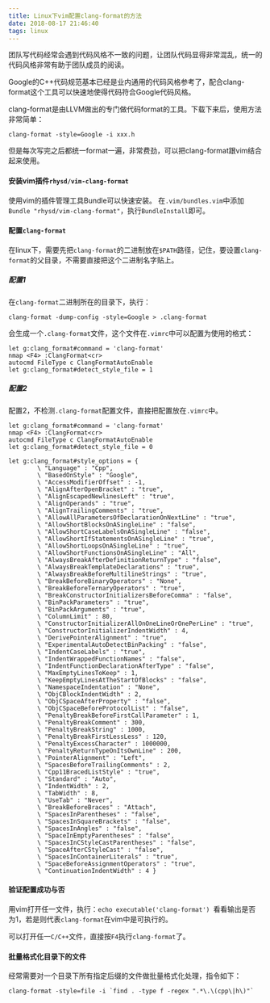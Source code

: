 ```yaml
---
title: Linux下vim配置clang-format的方法
date: 2018-08-17 21:46:40
tags: linux
---
```


团队写代码经常会遇到代码风格不一致的问题，让团队代码显得非常混乱，统一的代码风格非常有助于团队成员的阅读。

Google的C++代码规范基本已经是业内通用的代码风格参考了，配合clang-format这个工具可以快速地使得代码符合Google代码风格。

clang-format是由LLVM做出的专门做代码format的工具。下载下来后，使用方法非常简单：
```
clang-format -style=Google -i xxx.h
```

但是每次写完之后都统一format一遍，非常费劲，可以把clang-format跟vim结合起来使用。

#### 安装vim插件`rhysd/vim-clang-format`
使用vim的插件管理工具Bundle可以快速安装。
在`.vim/bundles.vim`中添加`Bundle "rhysd/vim-clang-format"`，执行`BundleInstall`即可。

#### 配置`clang-format`
在linux下，需要先把`clang-format`的二进制放在`$PATH`路径，记住，要设置`clang-format`的父目录，不需要直接把这个二进制名字贴上。

##### 配置1
在`clang-format`二进制所在的目录下，执行：

```
clang-format -dump-config -style=Google > .clang-format
```

会生成一个`.clang-format`文件，这个文件在`.vimrc`中可以配置为使用的格式：

```
let g:clang_format#command = 'clang-format'
nmap <F4> :ClangFormat<cr>
autocmd FileType c ClangFormatAutoEnable
let g:clang_format#detect_style_file = 1
```

##### 配置2
配置2，不检测`.clang-format`配置文件，直接把配置放在`.vimrc`中。
```
let g:clang_format#command = 'clang-format'
nmap <F4> :ClangFormat<cr>
autocmd FileType c ClangFormatAutoEnable
let g:clang_format#detect_style_file = 0

let g:clang_format#style_options = {
        \ "Language" : "Cpp",
        \ "BasedOnStyle" : "Google",
        \ "AccessModifierOffset" : -1,
        \ "AlignAfterOpenBracket" : "true",
        \ "AlignEscapedNewlinesLeft" : "true",
        \ "AlignOperands" : "true",
        \ "AlignTrailingComments" : "true",
        \ "AllowAllParametersOfDeclarationOnNextLine" : "true",
        \ "AllowShortBlocksOnASingleLine" : "false",
        \ "AllowShortCaseLabelsOnASingleLine" : "false",
        \ "AllowShortIfStatementsOnASingleLine" : "true",
        \ "AllowShortLoopsOnASingleLine" : "true",
        \ "AllowShortFunctionsOnASingleLine" : "All",
        \ "AlwaysBreakAfterDefinitionReturnType" : "false",
        \ "AlwaysBreakTemplateDeclarations" : "true",
        \ "AlwaysBreakBeforeMultilineStrings" : "true",
        \ "BreakBeforeBinaryOperators" : "None",
        \ "BreakBeforeTernaryOperators" : "true",
        \ "BreakConstructorInitializersBeforeComma" : "false",
        \ "BinPackParameters" : "true",
        \ "BinPackArguments" : "true",
        \ "ColumnLimit" : 80,
        \ "ConstructorInitializerAllOnOneLineOrOnePerLine" : "true",
        \ "ConstructorInitializerIndentWidth" : 4,
        \ "DerivePointerAlignment" : "true",
        \ "ExperimentalAutoDetectBinPacking" : "false",
        \ "IndentCaseLabels" : "true",
        \ "IndentWrappedFunctionNames" : "false",
        \ "IndentFunctionDeclarationAfterType" : "false",
        \ "MaxEmptyLinesToKeep" : 1,
        \ "KeepEmptyLinesAtTheStartOfBlocks" : "false",
        \ "NamespaceIndentation" : "None",
        \ "ObjCBlockIndentWidth" : 2,
        \ "ObjCSpaceAfterProperty" : "false",
        \ "ObjCSpaceBeforeProtocolList" : "false",
        \ "PenaltyBreakBeforeFirstCallParameter" : 1,
        \ "PenaltyBreakComment" : 300,
        \ "PenaltyBreakString" : 1000,
        \ "PenaltyBreakFirstLessLess" : 120,
        \ "PenaltyExcessCharacter" : 1000000,
        \ "PenaltyReturnTypeOnItsOwnLine" : 200,
        \ "PointerAlignment" : "Left",
        \ "SpacesBeforeTrailingComments" : 2,
        \ "Cpp11BracedListStyle" : "true",
        \ "Standard" : "Auto",
        \ "IndentWidth" : 2,
        \ "TabWidth" : 8,
        \ "UseTab" : "Never",
        \ "BreakBeforeBraces" : "Attach",
        \ "SpacesInParentheses" : "false",
        \ "SpacesInSquareBrackets" : "false",
        \ "SpacesInAngles" : "false",
        \ "SpaceInEmptyParentheses" : "false",
        \ "SpacesInCStyleCastParentheses" : "false",
        \ "SpaceAfterCStyleCast" : "false",
        \ "SpacesInContainerLiterals" : "true",
        \ "SpaceBeforeAssignmentOperators" : "true",
        \ "ContinuationIndentWidth" : 4 }

```

#### 验证配置成功与否
用vim打开任一文件，执行：`echo executable('clang-format') `看看输出是否为1，若是则代表`clang-format`在vim中是可执行的。

可以打开任一`C/C++`文件，直接按`F4`执行`clang-format`了。

#### 批量格式化目录下的文件
经常需要对一个目录下所有指定后缀的文件做批量格式化处理，指令如下：
```
clang-format -style=file -i `find . -type f -regex ".*\.\(cpp\|h\)"`
```
